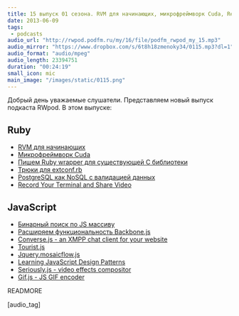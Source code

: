 ```yaml
---
title: 15 выпуск 01 сезона. RVM для начинающих, микрофреймворк Cuda, Record Your Terminal, Converse.js, Seriously.js и прочее
date: 2013-06-09
tags:
 - podcasts
audio_url: "http://rwpod.podfm.ru/my/16/file/podfm_rwpod_my_15.mp3"
audio_mirror: "https://www.dropbox.com/s/6t8h18zmenoky34/0115.mp3?dl=1"
audio_format: "audio/mpeg"
audio_length: 23394751
duration: "00:24:19"
small_icon: mic
main_image: "/images/static/0115.png"
---
```


Добрый день уважаемые слушатели. Представляем новый выпуск подкаста RWpod. В этом выпуске:

## Ruby

 - [RVM для начинающих](http://ruby.elevatedintel.com/blog/getting-started-with-rvm-features-to-use-and-pitfalls-to-avoid/)
 - [Микрофреймворк Cuda](http://www.frodsan.com/hello-cuba)
 - [Пишем Ruby wrapper для существующей C библиотеки](http://blog.firmhouse.com/wrapping-up-a-c-library-for-ruby-it-s-actually-pretty-easy)
 - [Трюки для extconf.rb](http://yorickpeterse.com/articles/hacking-extconf-rb/)
 - [PostgreSQL как NoSQL с валидацией данных](http://blog.endpoint.com/2013/06/postgresql-as-nosql-with-data-validation.html)
 - [Record Your Terminal and Share Video](http://ascii.io/)

## JavaScript

 - [Бинарный поиск по JS массиву](http://oli.me.uk/2013/06/08/searching-javascript-arrays-with-a-binary-search/)
 - [Расширяем функциональность Backbone.js](http://jules.boussekeyt.org/2013/backbone-functions.html)
 - [Converse.js - an XMPP chat client for your website](http://conversejs.org/)
 - [Tourist.js](http://easelinc.github.io/tourist/)
 - [Jquery.mosaicflow.js](http://sapegin.github.io/jquery.mosaicflow/)
 - [Learning JavaScript Design Patterns](http://addyosmani.com/resources/essentialjsdesignpatterns/book/)
 - [Seriously.js - video effects compositor](http://seriouslyjs.org/)
 - [Gif.js - JS GIF encoder](http://jnordberg.github.io/gif.js/)


READMORE

[audio_tag]